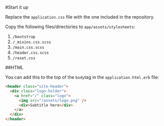#Start it up

Replace the ```application.css``` file with the one included in the repository. 

Copy the following files/directories to ```app/assets/stylesheets```:

1. ```/bootstrap``` 
2. ```/_mixins.css.scss``` 
3. ```/main.css.scss```
4. ```/header.css.scss``` 
5. ```/reset.css```

##HTML

You can add this to the top of the ```body```tag in the ```application.html.erb``` file:

```html
<header class="site-header">
  <div class="logo-holder">
    <a href="/" class="logo">
      <img src="/assets/logo.png" />
      <div>Subtitle here</div>
    </a>
  </div>
</header>
```
